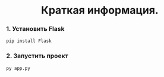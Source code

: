 <h1 style="text-align:center">Краткая информация.</h1>
<h3>1. Установить Flask</h3>

```terminal
pip install Flask
```
<h3>2. Запустить проект</h3>

```terminal
py app.py
```


